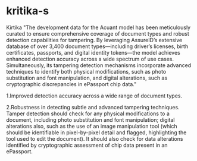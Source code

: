 # kritika-s
Kirtika
"The development data for the Acuant model has been meticulously curated to ensure comprehensive coverage of document types and robust detection capabilities for tampering. By leveraging AssureID’s extensive database of over 3,400 document types—including driver’s licenses, birth certificates, passports, and digital identity tokens—the model achieves enhanced detection accuracy across a wide spectrum of use cases. Simultaneously, its tampering detection mechanisms incorporate advanced techniques to identify both physical modifications, such as photo substitution and font manipulation, and digital alterations, such as cryptographic discrepancies in ePassport chip data."

1.Improved detection accuracy across a wide range of document types.

2.Robustness in detecting subtle and advanced tampering techniques.
Tamper detection should check for any physical modifications to a document, including photo substitution and font manipulation;
digital alterations also, such as the use of an image manipulation tool (which should be identifiable in pixel-by-pixel detail and
flagged, highlighting the tool used to edit the document). It should also check for data alterations identified by cryptographic
assessment of chip data present in an ePassport.
